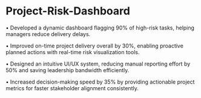 # Project-Risk-Dashboard
• Developed a dynamic dashboard flagging 90% of high-risk tasks, helping managers reduce delivery delays.

• Improved on-time project delivery overall by 30%, enabling proactive planned actions with real-time risk visualization tools.

• Designed an intuitive UI/UX system, reducing manual reporting effort by 50% and saving leadership bandwidth efficiently.

• Increased decision-making speed by 35% by providing actionable project metrics for faster stakeholder alignment consistently.
